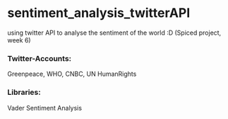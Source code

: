 # sentiment_analysis_twitterAPI
using twitter API to analyse the sentiment of the world :D (Spiced project, week 6)

### Twitter-Accounts:
Greenpeace,
WHO,
CNBC,
UN HumanRights

### Libraries:
Vader Sentiment Analysis
